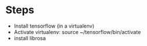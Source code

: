 
# Steps
- Install tensorflow (in a virtualenv)
- Activate virtualenv: source ~/tensorflow/bin/activate
- install librosa



